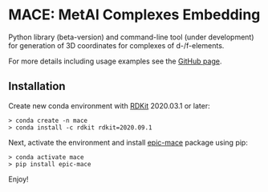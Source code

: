 # MACE: MetAl Complexes Embedding

Python library (beta-version) and command-line tool (under development) for generation of 3D coordinates for complexes of d-/f-elements.

For more details including usage examples see the [GitHub page](https://github.com/EPiCs-group/mace).


## Installation

Create new conda environment with [RDKit](http://anaconda.org/rdkit/rdkit) 2020.03.1 or later:

```
> conda create -n mace
> conda install -c rdkit rdkit=2020.09.1
```

Next, activate the environment and install [epic-mace](https://pypi.org/project/epic-mace) package using pip:

```
> conda activate mace
> pip install epic-mace
```

Enjoy!

